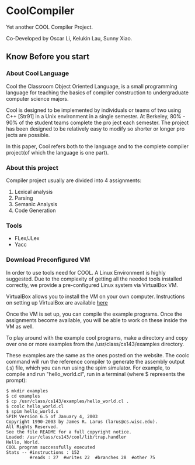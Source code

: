 # CoolCompiler
Yet another COOL Compiler Project. 

Co-Developed by Oscar Li, Kelukin Lau, Sunny Xiao.
## Know Before you start

### About Cool Language 
Cool the Classroom Object Oriented Language, is a small programming language for teaching the basics of compiler construction to undergraduate computer science majors.  

Cool is designed to be implemented by individuals or teams of two using C++ [Str91] in a Unix environment in a single semester. 
At Berkeley, 80% - 90% of the student teams complete the pro ject each semester. 
The project has been designed to be relatively easy to modify so shorter or longer pro jects are possible. 

In this paper, Cool refers both to the language and to the complete compiler project(of which the language is one part).

### About this project

Compiler project usually are divided into 4 assignments: 

1.  Lexical analysis
2.  Parsing
3.  Semanic Analysis
4.  Code Generation

### Tools

* FLex/JLex
* Yacc

### Download Preconfigured VM

In order to use tools need for COOL. A Linux Environment is highly suggested. 
Due to the complexity of getting all the needed tools installed correctly, we provide a pre-configured Linux 
system via VirtualBox VM.

VirtualBox allows you to install the VM on your own computer. Instructions on setting up VirtualBox are available 
[here](https://class.stanford.edu/courses/Engineering/Compilers/Fall2014/7b74698308574f3c89d2ed498f26a019/ "Click to Download")

Once the VM is set up, you can compile the example programs. 
Once the assignments become available, you will be able to work on these inside the VM as well.

To play around with the example cool programs, make a directory and copy over one or more examples from the /usr/class/cs143/examples directory. 

These examples are the same as the ones posted on the website. 
The coolc command will run the reference compiler to generate the assembly output (.s) file, which you can run using the spim simulator. 
For example, to compile and run "hello_world.cl", run in a terminal (where $ represents the prompt):

    $ mkdir examples
    $ cd examples
    $ cp /usr/class/cs143/examples/hello_world.cl .
    $ coolc hello_world.cl
    $ spim hello_world.s
    SPIM Version 6.5 of January 4, 2003
    Copyright 1990-2003 by James R. Larus (larus@cs.wisc.edu).
    All Rights Reserved.
    See the file README for a full copyright notice.
    Loaded: /usr/class/cs143/cool/lib/trap.handler
    Hello, World.
    COOL program successfully executed
    Stats -- #instructions : 152
             #reads : 27  #writes 22  #branches 28  #other 75
